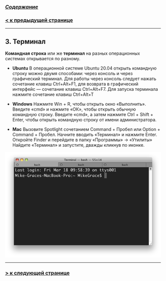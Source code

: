 ### [***Содержание***](./readmy.md)

### [**< к предыдущей странице**](./download.md)
---
## **3. Терминал**

**Командная строка** или же **терминал** на разных операционных системах открывается по разному. 


- **Ubuntu** 
В операционной системе Ubuntu 20.04 открыть командную строку можно двумя способами: через консоль и через графический терминал.
Для работы через консоль следует нажать сочетание клавиш Ctrl+Alt+F1, для возврата в графический интерфейс — сочетание клавиш Ctrl+Alt+F7.
Для запуска терминала нажмите сочетание клавиш Ctrl+Alt+T

- **Windows** Нажмите Win + R, чтобы открыть окно «Выполнить». Введите «cmd» и нажмите «ОК», чтобы открыть обычную командную строку. Введите «cmd», а затем нажмите Ctrl + Shift + Enter, чтобы открыть командную строку от имени администратора.

- **Mac** Вызовите Spotlight сочетанием Command + Пробел или Option + Command + Пробел. Начните вводить «Терминал» и нажмите Enter. Откройте Finder и перейдите в папку «Программы» → «Утилиты» Найдите «Терминал» и запустите, дважды кликнув по иконке.

![terminal](./assets/image_processing20221003-41-d227wa.png)


---

### [**> к следующей странице**](./firstterm.md)